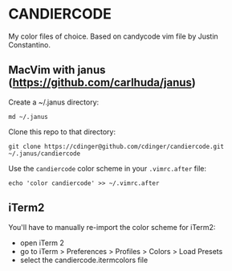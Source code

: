 CANDIERCODE
===========

My color files of choice. Based on candycode vim file by Justin Constantino.

MacVim with janus (https://github.com/carlhuda/janus)
-----------------

Create a ~/.janus directory:

  `md ~/.janus`

Clone this repo to that directory:

  `git clone https://cdinger@github.com/cdinger/candiercode.git
~/.janus/candiercode`

Use the `candiercode` color scheme in your `.vimrc.after` file:

  `echo 'color candiercode' >> ~/.vimrc.after`

iTerm2
------

You'll have to manually re-import the color scheme for iTerm2:

* open iTerm 2
* go to iTerm > Preferences > Profiles > Colors > Load Presets
* select the candiercode.itermcolors file
